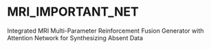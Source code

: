 # MRI_IMPORTANT_NET
Integrated MRI Multi-Parameter Reinforcement Fusion Generator with Attention Network for Synthesizing Absent Data
